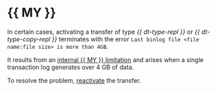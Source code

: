 # {{ MY }}

In certain cases, activating a transfer of type _{{ dt-type-repl }}_ or _{{ dt-type-copy-repl }}_ terminates with the error `Last binlog file <file name:file size> is more than 4GB`.

It results from an [internal {{ MY }} limitation](https://dev.mysql.com/doc/refman/8.0/en/replication-options-binary-log.html#sysvar_max_binlog_cache_size) and arises when a single transaction log generates over 4 GB of data.

To resolve the problem, [reactivate](../operations/transfer.md#activate) the transfer.
